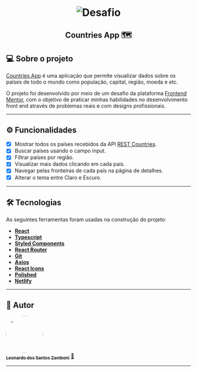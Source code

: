 
<h1 align="center">
    <img alt="Desafio" title="Desafio" src="https://www.frontendmentor.io/_next/image?url=https%3A%2F%2Fres.cloudinary.com%2Fdz209s6jk%2Fimage%2Fupload%2Fv1554827486%2FChallenges%2Fwirxeocmd6tpnn9c5oqc.jpg&w=828&q=75" />
</h1>

<h2 align="center"> 
	  Countries App 🗺️
</h2>

## 💻 Sobre o projeto

[Countries App](https://reverent-panini-6ce833.netlify.app) é uma aplicação que permite visualizar dados sobre os países de todo o mundo como população, capital, região, moeda e etc.


O projeto foi desenvolvido por meio de um desafio da plataforma [Frontend Mentor](https://www.frontendmentor.io/challenges), com o objetivo de praticar minhas habilidades no desenvolvimento front end através de problemas reais e com designs profissionais.

---

## ⚙️ Funcionalidades

- [x] Mostrar todos os países recebidos da API [REST Countries](https://restcountries.eu).
- [x] Buscar países usando o campo input.
- [x] Filtrar países por região.
- [x] Visualizar mais dados clicando em cada país.
- [x] Navegar pelas fronteiras de cada país na página de detalhes.
- [x] Alterar o tema entre Claro e Escuro. 

---

## 🛠 Tecnologias

As seguintes ferramentas foram usadas na construção do projeto:

-   **[React](https://reactjs.org/)**
-   **[Typescript](https://www.typescriptlang.org/docs/)**
-   **[Styled Components](https://styled-components.com/)**
-   **[React Router](https://reactrouter.com/)**
-   **[Git](https://git-scm.com/)**  
-   **[Axios](https://github.com/axios/axios)**
-   **[React Icons](https://react-icons.github.io/react-icons/)**
-   **[Polished](https://polished.js.org/)**
-   **[Netlify](https://www.netlify.com/)**

---

## 🤵 Autor

<a href="https://www.linkedin.com/in/leowebdev/">
 <img style="border-radius: 50%;" src="https://avatars.githubusercontent.com/u/34231899?s=400&u=ca4f73f5b79d52cd6ff00640d7ce71cfe3730911&v=4" width="100px;" alt=""/>
 <br />
 <sub><b>Leonardo dos Santos Zamboni</b></sub></a> <a href="https://www.linkedin.com/in/leowebdev/" title="Leonardo dos Santos Zamboni">🚀</a>
 <br />

---
